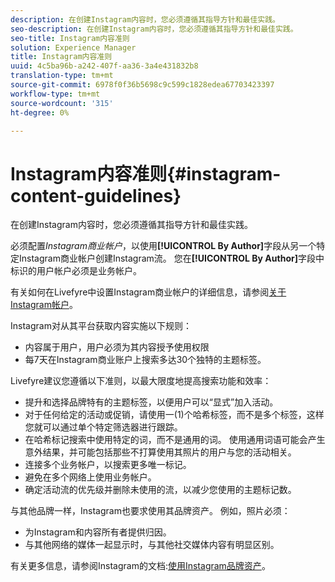 ```yaml
---
description: 在创建Instagram内容时，您必须遵循其指导方针和最佳实践。
seo-description: 在创建Instagram内容时，您必须遵循其指导方针和最佳实践。
seo-title: Instagram内容准则
solution: Experience Manager
title: Instagram内容准则
uuid: 4c5ba96b-a242-407f-aa36-3a4e431832b8
translation-type: tm+mt
source-git-commit: 6978f0f36b5698c9c599c1828edea67703423397
workflow-type: tm+mt
source-wordcount: '315'
ht-degree: 0%

---
```



# Instagram内容准则{#instagram-content-guidelines}

在创建Instagram内容时，您必须遵循其指导方针和最佳实践。

必须配置&#x200B;*Instagram商业帐户*，以使用&#x200B;**[!UICONTROL By Author]**&#x200B;字段从另一个特定Instagram商业帐户创建Instagram流。 您在&#x200B;**[!UICONTROL By Author]**&#x200B;字段中标识的用户帐户必须是业务帐户。

有关如何在Livefyre中设置Instagram商业帐户的详细信息，请参阅[关于Instagram帐户](../c-users-creating-accounts-with-studio-access/t-configure-social-accout-instagram/c-about-instagram-accounts.md#c_about_instagram_accounts)。

Instagram对从其平台获取内容实施以下规则：

* 内容属于用户，用户必须为其内容授予使用权限
* 每7天在Instagram商业账户上搜索多达30个独特的主题标签。

Livefyre建议您遵循以下准则，以最大限度地提高搜索功能和效率：

* 提升和选择品牌特有的主题标签，以便用户可以“显式”加入活动。
* 对于任何给定的活动或促销，请使用一(1)个哈希标签，而不是多个标签，这样您就可以通过单个特定筛选器进行跟踪。
* 在哈希标记搜索中使用特定的词，而不是通用的词。 使用通用词语可能会产生意外结果，并可能包括那些不打算使用其照片的用户与您的活动相关。
* 连接多个业务帐户，以搜索更多唯一标记。
* 避免在多个网络上使用业务帐户。
* 确定活动流的优先级并删除未使用的流，以减少您使用的主题标记数。

与其他品牌一样，Instagram也要求使用其品牌资产。 例如，照片必须：

* 为Instagram和内容所有者提供归因。
* 与其他网络的媒体一起显示时，与其他社交媒体内容有明显区别。

有关更多信息，请参阅Instagram的文档:[使用Instagram品牌资产](https://help.instagram.com/304689166306603)。

